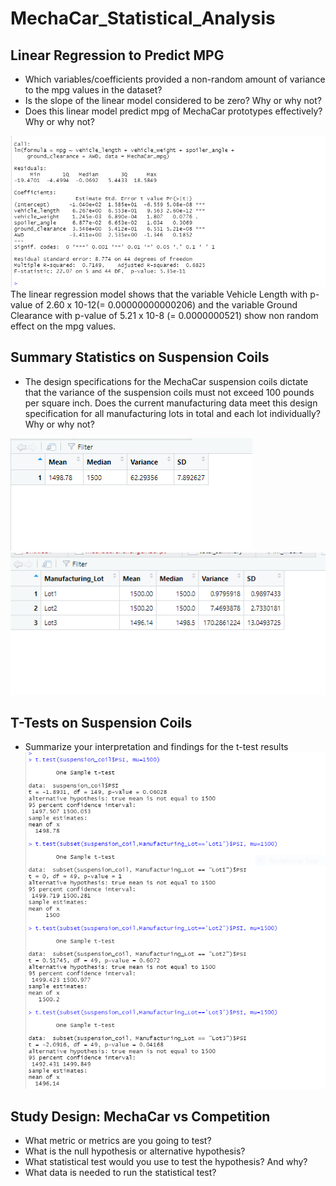 # MechaCar_Statistical_Analysis

## Linear Regression to Predict MPG
* Which variables/coefficients provided a non-random amount of variance to the mpg values in the dataset?
* Is the slope of the linear model considered to be zero? Why or why not?
* Does this linear model predict mpg of MechaCar prototypes effectively? Why or why not?

![](images/delivarable1.PNG)
The linear regression model shows that the variable Vehicle Length with p-value of 2.60 x 10-12(= 0.00000000000206) and the variable Ground Clearance with p-value of 5.21 x 10-8 (= 0.0000000521) show non random effect on the mpg values.   
## Summary Statistics on Suspension Coils
* The design specifications for the MechaCar suspension coils dictate that the variance of the suspension coils must not exceed 100 pounds per square inch. Does the current manufacturing data meet this design specification for all manufacturing lots in total and each lot individually? Why or why not?

![](images/delivarable2totalsummary.PNG)
![](images/delivarable2lotsummary.PNG)

## T-Tests on Suspension Coils
* Summarize your interpretation and findings for the t-test results
![](images/delivarable3.PNG)


## Study Design: MechaCar vs Competition
* What metric or metrics are you going to test?
* What is the null hypothesis or alternative hypothesis?
* What statistical test would you use to test the hypothesis? And why?
* What data is needed to run the statistical test?
